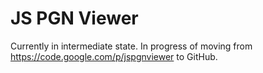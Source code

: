 JS PGN Viewer
=============

Currently in intermediate state. In progress of moving from https://code.google.com/p/jspgnviewer to GitHub.
